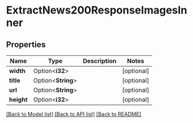 # ExtractNews200ResponseImagesInner

## Properties

Name | Type | Description | Notes
------------ | ------------- | ------------- | -------------
**width** | Option<**i32**> |  | [optional]
**title** | Option<**String**> |  | [optional]
**url** | Option<**String**> |  | [optional]
**height** | Option<**i32**> |  | [optional]

[[Back to Model list]](../README.md#documentation-for-models) [[Back to API list]](../README.md#documentation-for-api-endpoints) [[Back to README]](../README.md)


